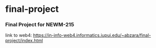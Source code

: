 # final-project
### Final Project for NEWM-215

link to web4: https://in-info-web4.informatics.iupui.edu/~abzara/final-project/index.html